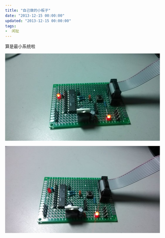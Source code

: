 ```yaml
---
title: "自己做的小板子"
date: "2013-12-15 00:00:00"
updated: "2013-12-15 00:00:00"
tags:
-  闲扯
---
```



算是最小系统啦

[](/notename/ "archive 20131215")

![image_1bl051gmh1hm91ms71eovp14mb09.png-216.9kB][1]

![image_1bl051lr0a8ausd1buv1t1s1k4nm.png-221.8kB][2]

  [1]: /images/0b7a6e79d3a822542a9bef929a7acf77.png
  [2]: /images/5350611a587b1c4155b3f7162f957905.png
